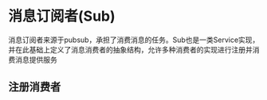# 消息订阅者(Sub)

消息订阅者来源于pubsub，承担了消费消息的任务。Sub也是一类Service实现，并在此基础上定义了消息消费者的抽象结构，允许多种消费者的实现进行注册并消费消息提供服务

## 注册消费者

